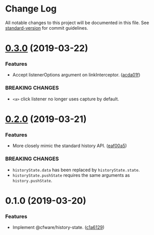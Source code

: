 # Change Log

All notable changes to this project will be documented in this file. See [standard-version](https://github.com/conventional-changelog/standard-version) for commit guidelines.

# [0.3.0](https://github.com/cfware/history-state/compare/v0.2.0...v0.3.0) (2019-03-22)


### Features

* Accept listenerOptions argument on linkInterceptor. ([acda01f](https://github.com/cfware/history-state/commit/acda01f))


### BREAKING CHANGES

* `<a>` click listener no longer uses capture by default.



# [0.2.0](https://github.com/cfware/history-state/compare/v0.1.0...v0.2.0) (2019-03-21)


### Features

* More closely mimic the standard history API. ([eaf00a5](https://github.com/cfware/history-state/commit/eaf00a5))


### BREAKING CHANGES

* `historyState.data` has been replaced by
`historyState.state`.
* `historyState.pushState` requires the same arguments as
`history.pushState`.



# 0.1.0 (2019-03-20)


### Features

* Implement @cfware/history-state. ([c1a6129](https://github.com/cfware/history-state/commit/c1a6129))
